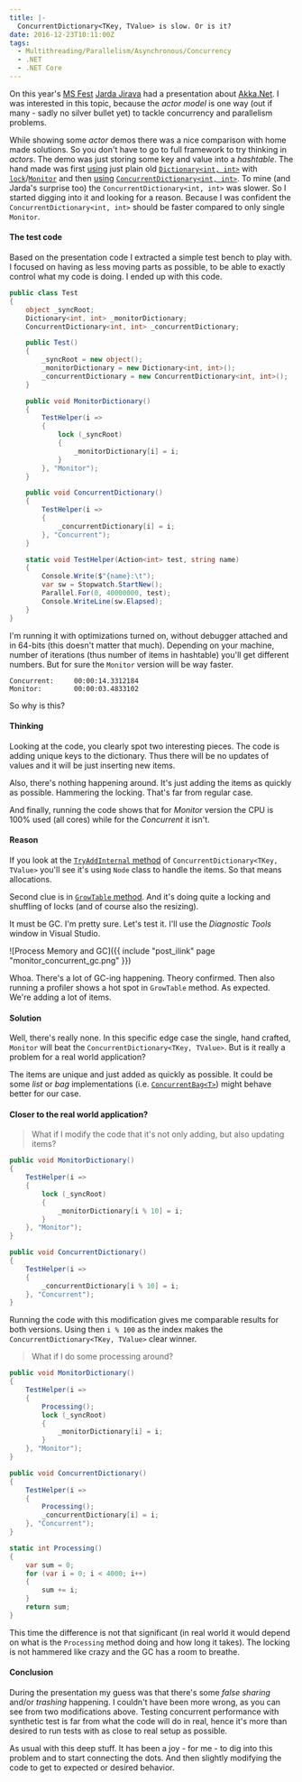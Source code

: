 ```yaml
---
title: |-
  ConcurrentDictionary<TKey, TValue> is slow. Or is it?
date: 2016-12-23T10:11:00Z
tags:
  - Multithreading/Parallelism/Asynchronous/Concurrency
  - .NET
  - .NET Core
---
```

On this year's [MS Fest][1] [Jarda Jirava][2] had a presentation about [Akka.Net][3]. I was interested in this topic, because the _actor model_ is one way (out if many - sadly no silver bullet yet) to tackle concurrency and parallelism problems. 

While showing some _actor_ demos there was a nice comparison with home made solutions. So you don't have to go to full framework to try thinking in _actors_. The demo was just storing some key and value into a _hashtable_. The hand made was first [using][4] just plain old [`Dictionary<int, int>`][6] with [`lock`][8]/[`Monitor`][9] and then [using][5] [`ConcurrentDictionary<int, int>`][7]. To mine (and Jarda's surprise too) the `ConcurrentDictionary<int, int>` was slower. So I started digging into it and looking for a reason. Because I was confident the `ConcurrentDictionary<int, int>` should be faster compared to only single `Monitor`.

<!-- excerpt -->

#### The test code

Based on the presentation code I extracted a simple test bench to play with. I focused on having as less moving parts as possible, to be able to exactly control what my code is doing. I ended up with this code.

```csharp
public class Test
{
	object _syncRoot;
	Dictionary<int, int> _monitorDictionary;
	ConcurrentDictionary<int, int> _concurrentDictionary;

	public Test()
	{
		_syncRoot = new object();
		_monitorDictionary = new Dictionary<int, int>();
		_concurrentDictionary = new ConcurrentDictionary<int, int>();
	}

	public void MonitorDictionary()
	{
		TestHelper(i =>
		{
			lock (_syncRoot)
			{
				_monitorDictionary[i] = i;
			}
		}, "Monitor");
	}

	public void ConcurrentDictionary()
	{
		TestHelper(i =>
		{
			_concurrentDictionary[i] = i;
		}, "Concurrent");
	}

	static void TestHelper(Action<int> test, string name)
	{
		Console.Write($"{name}:\t");
		var sw = Stopwatch.StartNew();
		Parallel.For(0, 40000000, test);
		Console.WriteLine(sw.Elapsed);
	}
}
```

I'm running it with optimizations turned on, without debugger attached and in 64-bits (this doesn't matter that much). Depending on your machine, number of iterations (thus number of items in hashtable) you'll get different numbers. But for sure the `Monitor` version will be way faster.

```text
Concurrent:     00:00:14.3312184
Monitor:        00:00:03.4833102
```

So why is this?

#### Thinking

Looking at the code, you clearly spot two interesting pieces. The code is adding unique keys to the dictionary. Thus there will be no updates of values and it will be just inserting new items. 

Also, there's nothing happening around. It's just adding the items as quickly as possible. Hammering the locking. That's far from regular case.

And finally, running the code shows that for _Monitor_ version the CPU is 100% used (all cores) while for the _Concurrent_ it isn't.

#### Reason

If you look at the [`TryAddInternal` method][10] of `ConcurrentDictionary<TKey, TValue>` you'll see it's using `Node` class to handle the items. So that means allocations.

Second clue is in [`GrowTable` method][11].  And it's doing quite a locking and shuffling of locks (and of course also the resizing).

It must be GC. I'm pretty sure. Let's test it. I'll use the _Diagnostic Tools_ window in Visual Studio.

![Process Memory and GC]({{ include "post_ilink" page "monitor_concurrent_gc.png" }})

Whoa. There's a lot of GC-ing happening. Theory confirmed. Then also running a profiler shows a hot spot in `GrowTable` method. As expected. We're adding a lot of items.

#### Solution

Well, there's really none. In this specific edge case the single, hand crafted, `Monitor` will beat the `ConcurrentDictionary<TKey, TValue>`. But is it really a problem for a real world application?

The items are unique and just added as quickly as possible. It could be some _list_ or _bag_ implementations (i.e. [`ConcurrentBag<T>`][12]) might behave better for our case.

#### Closer to the real world application?

> What if I modify the code that it's not only adding, but also updating items?

```csharp
public void MonitorDictionary()
{
	TestHelper(i =>
	{
		lock (_syncRoot)
		{
			_monitorDictionary[i % 10] = i;
		}
	}, "Monitor");
}

public void ConcurrentDictionary()
{
	TestHelper(i =>
	{
		_concurrentDictionary[i % 10] = i;
	}, "Concurrent");
}
```

Running the code with this modification gives me comparable results for both versions. Using then `i % 100` as the index makes the `ConcurrentDictionary<TKey, TValue>` clear winner.

> What if I do some processing around?

```csharp
public void MonitorDictionary()
{
	TestHelper(i =>
	{
		Processing();
		lock (_syncRoot)
		{
			_monitorDictionary[i] = i;
		}
	}, "Monitor");
}

public void ConcurrentDictionary()
{
	TestHelper(i =>
	{
		Processing();
		_concurrentDictionary[i] = i;
	}, "Concurrent");
}

static int Processing()
{
	var sum = 0;
	for (var i = 0; i < 4000; i++)
	{
		sum += i;
	}
	return sum;
}
```

This time the difference is not that significant (in real world it would depend on what is the `Processing` method doing and how long it takes). The locking is not hammered like crazy and the GC has a room to breathe.

#### Conclusion

During the presentation my guess was that there's some _false sharing_ and/or _trashing_ happening. I couldn't have been more wrong, as you can see from two modifications above. Testing concurrent performance with synthetic test is far from what the code will do in real, hence it's more than desired to run tests with as close to real setup as possible.

As usual with this deep stuff. It has been a joy - for me - to dig into this problem and to start connecting the dots. And then slightly modifying the code to get to expected or desired behavior.

[1]: https://www.ms-fest.cz/praha
[2]: http://jirava.net/
[3]: http://getakka.net/
[4]: https://github.com/jiravanet/Prezentace2016-AkkaNet/blob/master/src/AkkaPrez.App/Actors/BusinessActor.cs#L58
[5]: https://github.com/jiravanet/Prezentace2016-AkkaNet/blob/master/src/AkkaPrez.App/Actors/BusinessActor.cs#L117
[6]: https://msdn.microsoft.com/en-us/library/xfhwa508(v=vs.110).aspx
[7]: https://msdn.microsoft.com/en-us/library/dd287191(v=vs.110).aspx
[8]: https://msdn.microsoft.com/en-us/library/c5kehkcz.aspx
[9]: https://msdn.microsoft.com/en-us/library/system.threading.monitor(v=vs.110).aspx
[10]: https://github.com/dotnet/corefx/blob/master/src/System.Collections.Concurrent/src/System/Collections/Concurrent/ConcurrentDictionary.cs#L806
[11]: https://github.com/dotnet/corefx/blob/master/src/System.Collections.Concurrent/src/System/Collections/Concurrent/ConcurrentDictionary.cs#L1751
[12]: https://msdn.microsoft.com/en-us/library/dd381779(v=vs.110).aspx